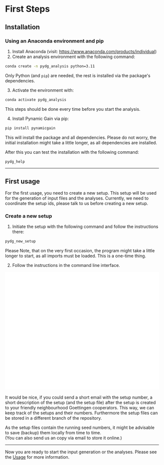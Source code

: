 # First Steps

## Installation

### Using an Anaconda environment and pip

1. Install Anaconda (visit: https://www.anaconda.com/products/individual)
2. Create an analysis environment with the following command:

```bash
conda create -n pydg_analysis python=3.11
```

Only Python (and `pip`) are needed, the rest is installed via the package's dependencies.

3. Activate the environment with:

```bash
conda activate pydg_analysis
```

This steps should be done every time before you start the analysis.

4. Install Pynamic Gain via pip:

```bash
pip install pynamicgain
```

This will install the package and all dependencies. Please do not worry, the initial installation might take a little longer, as all dependencies are installed.

After this you can test the installation with the following command:

```bash
pydg_help
```

--- 

## First usage

For the first usage, you need to create a new setup. This setup will be used for the generation of input files and the analyses.
Currently, we need to coordinate the setup ids, please talk to us before creating a new setup. 

### Create a new setup

1. Initiate the setup with the following command and follow the instructions there:

```bash
pydg_new_setup
```

Please Note, that on the very first occasion, the program might take a little longer to start, as all imports must be loaded. This is a one-time thing.

2. Follow the instructions in the command line interface.

![new_setup_cli](./_images/pynamicgain_new_setup.svg)

It would be nice, if you could send a short email with the setup number, a short description of the setup (and the setup file) after the setup is created to your friendly neighbourhood Goettingen cooperators. This way, we can keep track of the setups and their numbers. Furthermore the setup files can be stored in a different branch of the repository.

As the setup files contain the running seed numbers, it might be advisable to save (backup) them locally from time to time.  
(You can also send us an copy via email to store it online.)

---

Now you are ready to start the input generation or the analyses. Please see the [Usage](./usage.md) for more information.